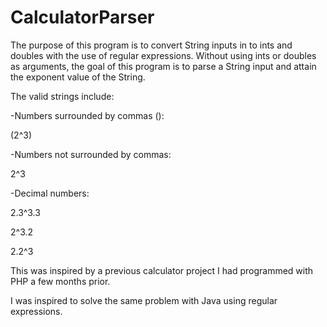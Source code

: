# CalculatorParser

The purpose of this program is to convert String inputs in to ints and doubles with the use of regular expressions. 
Without using ints or doubles as arguments, the goal of this program is to parse a String input and attain the exponent value of the String.


The valid strings include:

-Numbers surrounded by commas ():  

(2^3)

-Numbers not surrounded by commas: 

2^3

-Decimal numbers:

2.3^3.3

2^3.2

2.2^3


This was inspired by a previous calculator project I had programmed with PHP a few months prior.


I was inspired to solve the same problem with Java using regular expressions.
